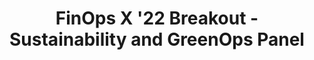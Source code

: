 ---
title: FinOps X '22 Breakout - Sustainability and GreenOps Panel
description: Panelists Bindu Sharma (FireEye), Riley Jenkins (Domo), Amanda Dalton (Deloitte), and Eli Mansoor (AWS) gathered together to talk about FinOps practices that contribute to or support greater sustainability and GreenOps initiatives.
date-added: Nov 2022
type: Video
source: Foundation Contribution
label: FinOps X
link: https://www.youtube.com/watch?v=j6MOXdK3hNc&list=PLUSCToibAswmu2V2rbm3ZjTLw3OZ9F2SB&index=11
framework-capabilities:
  - capability_asset-management
framework-persona:
  - product
  - engineering
  - practitioner
  - finance
framework-maturity:
  - walk
  - run
cloud-provider:
  - AWS
  - GCP
  - Azure
permalink: /resources/not-here/
weight: 30
listing: true
---